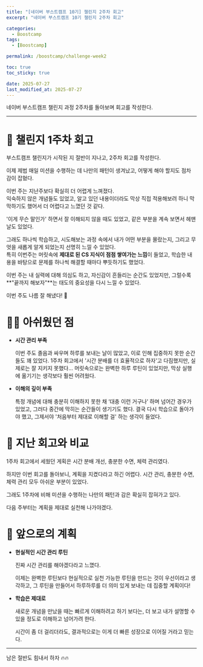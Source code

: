 ```yaml
---
title: "[네이버 부스트캠프 10기] 챌린지 2주차 회고"
excerpt: "네이버 부스트캠프 10기 챌린지 2주차 회고"

categories:
  - Boostcamp
tags:
  - [Boostcamp]

permalink: /boostcamp/challenge-week2

toc: true
toc_sticky: true

date: 2025-07-27
last_modified_at: 2025-07-27
---
```


네이버 부스트캠프 챌린지 과정 2주차를 돌아보며 회고를 작성한다.

---

# 🤔 챌린지 1주차 회고

부스트캠프 챌린지가 시작된 지 절반이 지나고, 2주차 회고를 작성한다.

이제 제법 매일 미션을 수행하는 데 나만의 패턴이 생겨났고, 어떻게 해야 할지도 점차 감이 잡혔다.

이번 주는 지난주보다 확실히 더 어렵게 느껴졌다.  
익숙하지 않은 개념들도 있었고, 알고 있던 내용이더라도 막상 직접 적용해보려 하니 막막하기도 했어서 더 어렵다고 느꼈던 것 같다.

'이게 무슨 말인가' 하면서 잘 이해되지 않을 때도 있었고, 같은 부분을 계속 보면서 헤맨 날도 있었다.

그래도 하나씩 학습하고, 시도해보는 과정 속에서 내가 어떤 부분을 몰랐는지, 그리고 무엇을 새롭게 알게 되었는지 선명히 느낄 수 있었다.  
특히 이번주는 머릿속에 **제대로 된 CS 지식이 점점 쌓여가는 느낌**이 들었고, 학습한 내용을 바탕으로 문제를 하나씩 해결할 때마다 뿌듯하기도 했었다.

이번 주는 내 실력에 대해 의심도 하고, 자신감이 흔들리는 순간도 있었지만, 그럴수록 **"끝까지 해보자"**는 태도의 중요성을 다시 느낄 수 있었다.

이번 주도 나름 잘 해냈다! 💪

# 😮‍💨 아쉬웠던 점

- **시간 관리 부족**

  이번 주도 졸음과 싸우며 하루를 보내는 날이 많았고, 이로 인해 집중하지 못한 순간들도 꽤 있었다. 1주차 회고에서 '시간 분배를 더 효율적으로 하자'고 다짐했지만, 실제로는 잘 지키지 못했다... 머릿속으로는 완벽한 하루 루틴이 있었지만, 막상 실행에 옮기기는 생각보다 훨씬 어려웠다.

- **이해의 깊이 부족**

  특정 개념에 대해 충분히 이해하지 못한 채 ‘대충 이런 거구나’ 하며 넘어간 경우가 있었고, 그러다 중간에 막히는 순간들이 생기기도 했다. 결국 다시 학습으로 돌아가야 했고, 그제서야 '처음부터 제대로 이해할 걸' 하는 생각이 들었다.

# 🔄 지난 회고와 비교

1주차 회고에서 세웠던 게획은 시간 분배 개선, 충분한 수면, 체력 관리였다.

하지만 이번 회고를 돌아보니, 계획을 지켰다라고 하긴 어렵다. 시간 관리, 충분한 수면, 체력 관리 모두 아쉬운 부분이 있었다.

그래도 1주차에 비해 미션을 수행하는 나만의 패턴과 감은 확실히 잡혀가고 있다.

다음 주부터는 계획을 제대로 실천해 나가야겠다.

# 🔭 앞으로의 계획

- **현실적인 시간 관리 루틴**

  진짜 시간 관리를 해야겠다라고 느꼈다.

  이제는 완벽한 루틴보다 현실적으로 실천 가능한 루틴을 만드는 것이 우선이라고 생각하고, 그 루틴을 만들어서 하루하루를 더 의미 있게 보내는 데 집중할 계획이다!

- **학습은 제대로**

  새로운 개념을 만났을 때는 빠르게 이해하려고 하기 보다는, 더 보고 내가 설명할 수 있을 정도로 이해하고 넘어가려 한다.

  시간이 좀 더 걸리더라도, 결과적으로는 이게 더 빠른 성장으로 이어질 거라고 믿는다.

---

남은 절반도 힘내서 하자 🔥🔥
